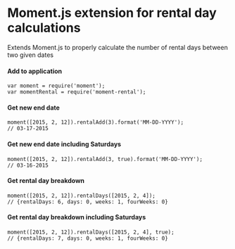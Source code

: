 # Moment.js extension for rental day calculations
Extends Moment.js to properly calculate the number of rental days between two given dates

#### Add to application
```
var moment = require('moment');
var momentRental = require('moment-rental');
```
#### Get new end date
```
moment([2015, 2, 12]).rentalAdd(3).format('MM-DD-YYYY');
// 03-17-2015
```
#### Get new end date including Saturdays
```
moment([2015, 2, 12]).rentalAdd(3, true).format('MM-DD-YYYY');
// 03-16-2015
```
#### Get rental day breakdown
```
moment([2015, 2, 12]).rentalDays([2015, 2, 4]);
// {rentalDays: 6, days: 0, weeks: 1, fourWeeks: 0}
```
#### Get rental day breakdown including Saturdays
```
moment([2015, 2, 12]).rentalDays([2015, 2, 4], true);
// {rentalDays: 7, days: 0, weeks: 1, fourWeeks: 0}
```
